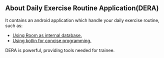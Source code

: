 ## About Daily Exercise Routine Application(DERA)

It contains an android application which handle your daily exercise routine, such as:

- [Using Room as internal database.](www.google.com)
- [Using kotlin for concise programming.](www.google.com)

DERA is powerful, providing tools needed for trainee.
